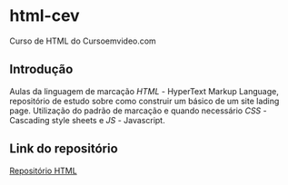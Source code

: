 # html-cev
Curso de HTML do Cursoemvideo.com

## Introdução
Aulas da linguagem de marcação *HTML* - HyperText Markup Language, repositório de estudo sobre como construir um básico de um site lading page. Utilização do padrão de marcação e quando necessário *CSS* - Cascading style sheets e *JS* - Javascript.

## Link do repositório
[Repositório HTML](https://github.com/wesleyanjosz/html-cev)
